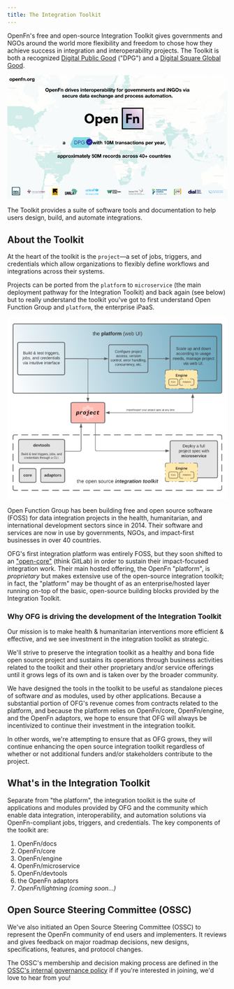 ```yaml
---
title: The Integration Toolkit
---
```


OpenFn's free and open-source Integration Toolkit gives governments and NGOs
around the world more flexibility and freedom to chose how they achieve success
in integration and interoperability projects. The Toolkit is both a recognized
[Digital Public Good](https://digitalpublicgoods.net/) ("DPG") and a
[Digital Square Global Good](https://digitalsquare.org/digital-health-global-goods).

![DPG](/img/openfn_dpg.png)

The Toolkit provides a suite of software tools and documentation to help users
design, build, and automate integrations.

## About the Toolkit

At the heart of the toolkit is the `project`—a set of jobs, triggers, and
credentials which allow organizations to flexibly define workflows and
integrations across their systems.

Projects can be ported from the `platform` to `microservice` (the main
deployment pathway for the Integration Toolkit) and back again (see below) but
to really understand the toolkit you've got to first understand Open Function
Group and `platform`, the enterprise iPaaS.

![Integration Toolkit](/img/integration-toolkit.png)

Open Function Group has been building free and open source software (FOSS) for
data integration projects in the health, humanitarian, and international
development sectors since in 2014. Their software and services are now in use by
governments, NGOs, and impact-first businesses in over 40 countries.

OFG's first integration platform was entirely FOSS, but they soon shifted to an
["open-core"](https://en.wikipedia.org/wiki/Open-core_model) (think GitLab) in
order to sustain their impact-focused integration work. Their main hosted
offering, the OpenFn "platform", is _proprietary_ but makes extensive use of the
open-source integration toolkit; in fact, the "platform" may be thought of as an
enterprise/hosted layer running on-top of the basic, open-source building blocks
provided by the Integration Toolkit.

### Why OFG is driving the development of the Integration Toolkit

Our mission is to make health & humanitarian interventions more efficient &
effective, and we see investment in the integration toolkit as strategic.

We'll strive to preserve the integration toolkit as a healthy and bona fide open
source project and sustains its operations through business activities related
to the toolkit and their other proprietary and/or service offerings until it
grows legs of its own and is taken over by the broader community.

We have designed the tools in the toolkit to be useful as standalone pieces of
software _and_ as modules, used by other applications. Because a substantial
portion of OFG's revenue comes from contracts related to the platform, and
because the platform relies on OpenFn/core, OpenFn/engine, and the OpenFn
adaptors, we hope to ensure that OFG will always be incentivized to continue
their investment in the integration toolkit.

In other words, we're attempting to ensure that as OFG grows, they will continue
enhancing the open source integration toolkit regardless of whether or not
additional funders and/or stakeholders contribute to the project.

## What's in the Integration Toolkit

Separate from "the platform", the integration toolkit is the suite of
applications and modules provided by OFG and the community which enable data
integration, interoperability, and automation solutions via OpenFn-compliant
jobs, triggers, and credentials. The key components of the toolkit are:

1. OpenFn/docs
2. OpenFn/core
3. OpenFn/engine
4. OpenFn/microservice
5. OpenFn/devtools
6. the OpenFn adaptors
7. _OpenFn/lightning (coming soon...)_

## Open Source Steering Committee (OSSC)

We've also initiated an Open Source Steering Committee (OSSC) to represent the
OpenFn community of end users and implementers. It reviews and gives feedback on
major roadmap decisions, new designs, specifications, features, and protocol
changes.

The OSSC's membership and decision making process are defined in the
[OSSC's internal governance policy](https://openfn.github.io/governance/OSSC.html)
if if you're interested in joining, we'd love to hear from you!
